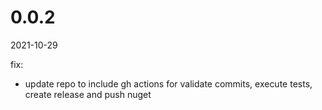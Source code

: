 <!-- START-VERSION: 0.0.2 -->
# 0.0.2
2021-10-29

fix:
* update repo to include gh actions for validate commits, execute tests, create release and push nuget
<!-- END-VERSION: 0.0.2 -->